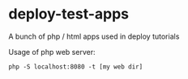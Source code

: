 # deploy-test-apps
A bunch of php / html apps used in deploy tutorials

Usage of php web server:

```
php -S localhost:8080 -t [my web dir]
```